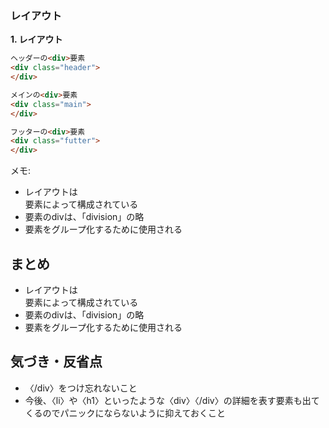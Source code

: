 ### レイアウト

**1. レイアウト**

```html
ヘッダーの<div>要素
<div class="header">
</div>
```

```html
メインの<div>要素
<div class="main">
</div>
```

```html
フッターの<div>要素
<div class="futter">
</div>
```

メモ:
- レイアウトは<div>要素によって構成されている
- <div>要素のdivは、「division」の略
- 要素をグループ化するために使用される

## まとめ
- レイアウトは<div>要素によって構成されている
- <div>要素のdivは、「division」の略
- 要素をグループ化するために使用される

## 気づき・反省点
- 〈/div〉をつけ忘れないこと
- 今後、〈li〉や〈h1〉といったような〈div〉〈/div〉の詳細を表す要素も出てくるのでパニックにならないように抑えておくこと
